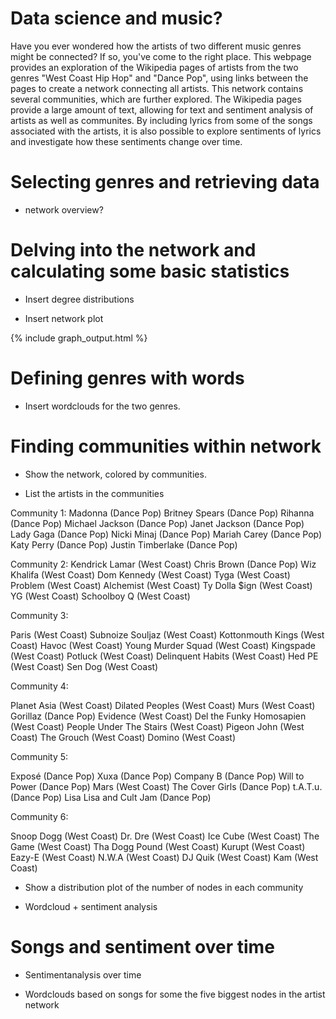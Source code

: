 # Data science and music?
Have you ever wondered how the artists of two different music genres might be connected? If so, you've come to the right place. This webpage provides an exploration of the Wikipedia pages of artists from the two genres "West Coast Hip Hop" and "Dance Pop", using links between the pages to create a network connecting all artists. This network contains several communities, which are further explored. The Wikipedia pages provide a large amount of text, allowing for text and sentiment analysis of artists as well as communites. By including lyrics from some of the songs associated with the artists, it is also possible to explore sentiments of lyrics and investigate how these sentiments change over time.

# Selecting genres and retrieving data
- network overview?

# Delving into the network and calculating some basic statistics

- Insert degree distributions

- Insert network plot

{% include graph_output.html %}

# Defining genres with words

- Insert wordclouds for the two genres.

# Finding communities within network

- Show the network, colored by communities.

- List the artists in the communities

Community 1:
Madonna (Dance Pop)
Britney Spears (Dance Pop)
Rihanna (Dance Pop)
Michael Jackson (Dance Pop)
Janet Jackson (Dance Pop)
Lady Gaga (Dance Pop)
Nicki Minaj (Dance Pop)
Mariah Carey (Dance Pop)
Katy Perry (Dance Pop)
Justin Timberlake (Dance Pop)

Community 2:
Kendrick Lamar (West Coast)
Chris Brown (Dance Pop)
Wiz Khalifa (West Coast)
Dom Kennedy (West Coast)
Tyga (West Coast)
Problem (West Coast)
Alchemist (West Coast)
Ty Dolla $ign (West Coast)
YG (West Coast)
Schoolboy Q (West Coast)

Community 3:

Paris (West Coast)
Subnoize Souljaz (West Coast)
Kottonmouth Kings (West Coast)
Havoc (West Coast)
Young Murder Squad (West Coast)
Kingspade (West Coast)
Potluck (West Coast)
Delinquent Habits (West Coast)
Hed PE (West Coast)
Sen Dog (West Coast)


Community 4:

Planet Asia (West Coast)
Dilated Peoples (West Coast)
Murs (West Coast)
Gorillaz (Dance Pop)
Evidence (West Coast)
Del the Funky Homosapien (West Coast)
People Under The Stairs (West Coast)
Pigeon John (West Coast)
The Grouch (West Coast)
Domino (West Coast)

Community 5:

Exposé (Dance Pop)
Xuxa (Dance Pop)
Company B (Dance Pop)
Will to Power (Dance Pop)
Mars (West Coast)
The Cover Girls (Dance Pop)
t.A.T.u. (Dance Pop)
Lisa Lisa and Cult Jam (Dance Pop)

Community 6:

Snoop Dogg (West Coast)
Dr. Dre (West Coast)
Ice Cube (West Coast)
The Game (West Coast)
Tha Dogg Pound (West Coast)
Kurupt (West Coast)
Eazy-E (West Coast)
N.W.A (West Coast)
DJ Quik (West Coast)
Kam (West Coast)

- Show a distribution plot of the number of nodes in each community

- Wordcloud + sentiment analysis

# Songs and sentiment over time

- Sentimentanalysis over time

- Wordclouds based on songs for some the five biggest nodes in the artist network

